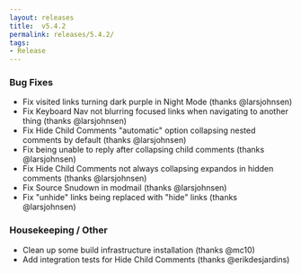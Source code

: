 ```yaml
---
layout: releases
title:  v5.4.2
permalink: releases/5.4.2/
tags:
- Release
---
```


### Bug Fixes

- Fix visited links turning dark purple in Night Mode (thanks @larsjohnsen)
- Fix Keyboard Nav not blurring focused links when navigating to another thing (thanks @larsjohnsen)
- Fix Hide Child Comments "automatic" option collapsing nested comments by default (thanks @larsjohnsen)
- Fix being unable to reply after collapsing child comments (thanks @larsjohnsen)
- Fix Hide Child Comments not always collapsing expandos in hidden comments (thanks @larsjohnsen)
- Fix Source Snudown in modmail (thanks @larsjohnsen)
- Fix "unhide" links being replaced with "hide" links (thanks @larsjohnsen)

### Housekeeping / Other

- Clean up some build infrastructure installation (thanks @mc10)
- Add integration tests for Hide Child Comments (thanks @erikdesjardins)
